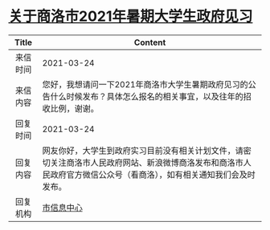 # <a href="http://www.shangluo.gov.cn/zmhd/ldxxxx.jsp?urltype=leadermail.LeaderMailContentUrl&wbtreeid=1112&leadermailid=7066">关于商洛市2021年暑期大学生政府见习</a>
|Title|Content|
|:---:|---|
|来信时间|2021-03-24|
|来信内容|您好，我想请问一下2021年商洛市大学生暑期政府见习的公告什么时候发布？具体怎么报名的相关事宜，以及往年的招收比例，谢谢。|
|回复时间|2021-03-24|
|回复内容|网友你好，大学生到政府实习目前没有相关计划文件，请密切关注商洛市人民政府网站、新浪微博商洛发布和商洛市人民政府官方微信公众号（看商洛），如有相关通知我们会及时发布。|
|回复机构|<a href="../../categories/agencies/市信息中心.md">市信息中心</a>|
